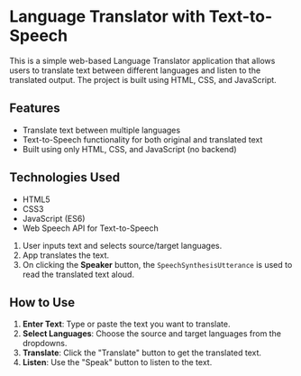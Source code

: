 # Language Translator with Text-to-Speech

This is a simple web-based Language Translator application that allows users to translate text between different languages and listen to the translated output. The project is built using HTML, CSS, and JavaScript.

## Features

- Translate text between multiple languages
- Text-to-Speech functionality for both original and translated text
- Built using only HTML, CSS, and JavaScript (no backend)

## Technologies Used

- HTML5
- CSS3
- JavaScript (ES6)
- Web Speech API for Text-to-Speech

1. User inputs text and selects source/target languages.
2. App translates the text.
3. On clicking the **Speaker** button, the `SpeechSynthesisUtterance` is used to read the translated text aloud.
  

## How to Use

1. **Enter Text**: Type or paste the text you want to translate.
2. **Select Languages**: Choose the source and target languages from the dropdowns.
3. **Translate**: Click the "Translate" button to get the translated text.
4. **Listen**: Use the "Speak" button to listen to the text.
